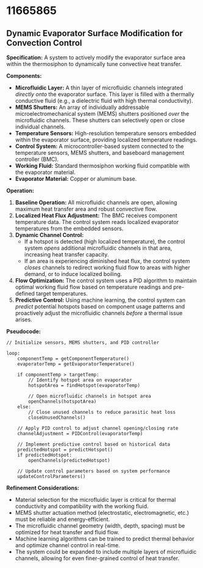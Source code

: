 # 11665865

## Dynamic Evaporator Surface Modification for Convection Control

**Specification:** A system to actively modify the evaporator surface area within the thermosiphon to dynamically tune convective heat transfer.

**Components:**

*   **Microfluidic Layer:** A thin layer of microfluidic channels integrated *directly onto* the evaporator surface. This layer is filled with a thermally conductive fluid (e.g., a dielectric fluid with high thermal conductivity).
*   **MEMS Shutters:** An array of individually addressable microelectromechanical system (MEMS) shutters positioned *over* the microfluidic channels. These shutters can selectively open or close individual channels.
*   **Temperature Sensors:** High-resolution temperature sensors embedded within the evaporator surface, providing localized temperature readings.
*   **Control System:** A microcontroller-based system connected to the temperature sensors, MEMS shutters, and baseboard management controller (BMC).
*   **Working Fluid:** Standard thermosiphon working fluid compatible with the evaporator material.
*   **Evaporator Material:** Copper or aluminum base.

**Operation:**

1.  **Baseline Operation:** All microfluidic channels are open, allowing maximum heat transfer area and robust convective flow.
2.  **Localized Heat Flux Adjustment:** The BMC receives component temperature data. The control system reads localized evaporator temperatures from the embedded sensors.
3.  **Dynamic Channel Control:**
    *   If a hotspot is detected (high localized temperature), the control system *opens* additional microfluidic channels in that area, increasing heat transfer capacity.
    *   If an area is experiencing diminished heat flux, the control system *closes* channels to redirect working fluid flow to areas with higher demand, or to induce localized boiling.
4.  **Flow Optimization:** The control system uses a PID algorithm to maintain optimal working fluid flow based on temperature readings and pre-defined target temperatures.
5.  **Predictive Control:** Using machine learning, the control system can *predict* potential hotspots based on component usage patterns and proactively adjust the microfluidic channels *before* a thermal issue arises.

**Pseudocode:**

```
// Initialize sensors, MEMS shutters, and PID controller

loop:
    componentTemp = getComponentTemperature()
    evaporatorTemp = getEvaporatorTemperature()

    if componentTemp > targetTemp:
        // Identify hotspot area on evaporator
        hotspotArea = findHotspot(evaporatorTemp)

        // Open microfluidic channels in hotspot area
        openChannels(hotspotArea)
    else:
        // Close unused channels to reduce parasitic heat loss
        closeUnusedChannels()

    // Apply PID control to adjust channel opening/closing rate
    channelAdjustment = PIDControl(evaporatorTemp)

    // Implement predictive control based on historical data
    predictedHotspot = predictHotspot()
    if predictedHotspot:
        openChannels(predictedHotspot)

    // Update control parameters based on system performance
    updateControlParameters()
```

**Refinement Considerations:**

*   Material selection for the microfluidic layer is critical for thermal conductivity and compatibility with the working fluid.
*   MEMS shutter actuation method (electrostatic, electromagnetic, etc.) must be reliable and energy-efficient.
*   The microfluidic channel geometry (width, depth, spacing) must be optimized for heat transfer and fluid flow.
*   Machine learning algorithms can be trained to predict thermal behavior and optimize channel control in real-time.
*   The system could be expanded to include multiple layers of microfluidic channels, allowing for even finer-grained control of heat transfer.